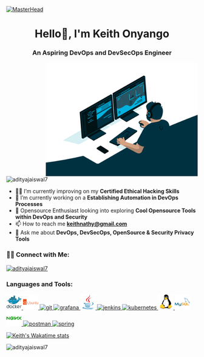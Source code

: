 [![MasterHead](https://firebasestorage.googleapis.com/v0/b/flexi-coding.appspot.com/o/dempgi7-520f8d5f-63d4-4453-8822-dbc149ae27f8.gif?alt=media&token=91c0c7b2-93c3-4029-b011-1a8703c5730d)](https://rishavchanda.io)

<h1 align="center">Hello👋, I'm Keith Onyango</h1>
<h3 align="center">An Aspiring DevOps and DevSecOps  Engineer </h3>
<img align="right" alt="Coding" width="400" src="https://github.com/KeithOnyango/KeithOnyango/blob/master/dev2.gif">
<p align="left"> <img src="https://komarev.com/ghpvc/?username=KeithOnyango&label=Profile%20views&color=0e75b6&style=flat" alt="adityajaiswal7" /> </p>

- 👨‍💻 I’m currently improving on my **Certified Ethical Hacking Skills**
- 🔭 I’m currently working on a **Establishing Automation in DevOps Processes**
- 🌱 Opensource Enthusiast looking into exploring **Cool Opensource Tools within DevOps and Security**
- 📫 How to reach me **keithnathy@gmail.com**
- 💬 Ask me about **DevOps, DevSecOps, OpenSource & Security Privacy Tools**

<!-- - 👨‍💻 All of my projects are available at [https://github.com/jaiswaladi246](https://github.com/jaiswaladi246) -->

<!-- - 🔭 I’m currently working on [30-Days-Of-Python-For-DevOps](https://github.com/jaiswaladi246/Python-4-DevOps) -->

<h3 align="left"> 🤝🏻 Connect with Me:</h3>
<p align="left">
<a href="https://www.linkedin.com/in/keithonyango/" target="blank"><img align="center" src="https://raw.githubusercontent.com/rahuldkjain/github-profile-readme-generator/master/src/images/icons/Social/linked-in-alt.svg" alt="adityajaiswal7" height="30" width="40" /></a>
<!-- <a href="https://www.instagram.com/_kenation_/" target="blank"><img align="center" src="https://raw.githubusercontent.com/rahuldkjain/github-profile-readme-generator/master/src/images/icons/Social/instagram.svg" alt="adityajaiswal7" height="30" width="40" /></a> -->
</p>

<h3 align="left">Languages and Tools:</h3>
<p align="left"><a href="https://www.docker.com/" target="_blank" rel="noreferrer"> <img src="https://raw.githubusercontent.com/devicons/devicon/master/icons/docker/docker-original-wordmark.svg" alt="docker" width="40" height="40"/> </a> <a href="" target="_blank" rel="noreferrer"> <img src="https://raw.githubusercontent.com/devicons/devicon/master/icons/ubuntu/ubuntu-plain-wordmark.svg" alt="ubuntu" width="40" height="40"/> </a> <a href="https://git-scm.com/" target="_blank" rel="noreferrer"> <img src="https://www.vectorlogo.zone/logos/git-scm/git-scm-icon.svg" alt="git" width="40" height="40"/> </a> <a href="https://grafana.com" target="_blank" rel="noreferrer"> <img src="https://www.vectorlogo.zone/logos/grafana/grafana-icon.svg" alt="grafana" width="40" height="40"/> </a>  <a href="https://www.java.com" target="_blank" rel="noreferrer"> <img src="https://raw.githubusercontent.com/devicons/devicon/master/icons/java/java-original.svg" alt="java" width="40" height="40"/> </a> <a href="https://www.jenkins.io" target="_blank" rel="noreferrer"> <img src="https://www.vectorlogo.zone/logos/jenkins/jenkins-icon.svg" alt="jenkins" width="40" height="40"/> </a> <a href="https://kubernetes.io" target="_blank" rel="noreferrer"> <img src="https://www.vectorlogo.zone/logos/kubernetes/kubernetes-icon.svg" alt="kubernetes" width="40" height="40"/> </a> <a href="https://www.linux.org/" target="_blank" rel="noreferrer"> <img src="https://raw.githubusercontent.com/devicons/devicon/master/icons/linux/linux-original.svg" alt="linux" width="40" height="40"/> </a> <a href="https://www.mysql.com/" target="_blank" rel="noreferrer"> <img src="https://raw.githubusercontent.com/devicons/devicon/master/icons/mysql/mysql-original-wordmark.svg" alt="mysql" width="40" height="40"/> </a> <a href="https://www.nginx.com" target="_blank" rel="noreferrer"> <img src="https://raw.githubusercontent.com/devicons/devicon/master/icons/nginx/nginx-original.svg" alt="nginx" width="40" height="40"/> </a> <a href="https://postman.com" target="_blank" rel="noreferrer"> <img src="https://www.vectorlogo.zone/logos/getpostman/getpostman-icon.svg" alt="postman" width="40" height="40"/> </a> <a href="https://spring.io/" target="_blank" rel="noreferrer"> <img src="https://www.vectorlogo.zone/logos/springio/springio-icon.svg" alt="spring" width="40" height="40"/> </a>

[![Keith's Wakatime stats](https://github-readme-stats.vercel.app/api/wakatime?username=@XpertKenaTion&show_icons=true&theme=algolia)](https://github.com/anuraghazra/github-readme-stats)

<!-- <p>&nbsp;<img align="center" src="https://github-readme-stats.vercel.app/api?username=KeithOnyango&show_icons=true&locale=en" alt="adityajaiswal7" /></p> -->

 <p><img align="left" src="https://github-readme-stats.vercel.app/api/top-langs?username=KeithOnyango&show_icons=true&locale=en&layout=compact" alt="adityajaiswal7" /></p> 



<!-- <p><img align="center" src="https://github-readme-streak-stats.herokuapp.com/?user=KeithOnyango&" alt="adityajaiswal7" /></p><br> -->


<!-- #### **Visitor Count** -->

<!-- ![Visitor Count](https://profile-counter.glitch.me/{KeithOnyango}/count.svg) -->
